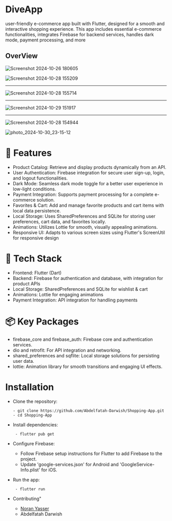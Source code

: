 # DiveApp
  user-friendly e-commerce app built with Flutter, designed for a smooth and interactive shopping experience. This app includes essential e-commerce functionalities, integrates Firebase for backend services, handles dark mode, payment processing, and more


## OverView 
![Screenshot 2024-10-26 180605](https://github.com/user-attachments/assets/72265043-8c25-4fa8-9144-9c2a6dce4d54)


![Screenshot 2024-10-28 155209](https://github.com/user-attachments/assets/1574f298-59bf-46eb-b5d9-2ffb66e6cbed)
<hr>

![Screenshot 2024-10-28 155714](https://github.com/user-attachments/assets/27bdfa0f-c3b4-4314-aeb2-5894e2e3bd45)
<hr>

![Screenshot 2024-10-29 151917](https://github.com/user-attachments/assets/1e58877f-281f-402f-9722-6c36a9293076)

<hr>

![Screenshot 2024-10-28 154944](https://github.com/user-attachments/assets/8c0d0619-1855-4e73-80e3-9d6cae47732c)

![photo_2024-10-30_23-15-12](https://github.com/user-attachments/assets/4722b3ff-7db2-4264-a373-25e315c90b11)


# 🚀 Features
 - Product Catalog: Retrieve and display products dynamically from an API.
 - User Authentication: Firebase integration for secure user sign-up, login, and logout functionalities.
 - Dark Mode: Seamless dark mode toggle for a better user experience in low-light conditions.
 - Payment Integration: Supports payment processing for a complete e-commerce solution.
 - Favorites & Cart: Add and manage favorite products and cart items with local data persistence.
 - Local Storage: Uses SharedPreferences and SQLite for storing user preferences, cart data, and favorites locally.
 - Animations: Utilizes Lottie for smooth, visually appealing animations.
 - Responsive UI: Adapts to various screen sizes using Flutter's ScreenUtil for responsive design

# 🧰 Tech Stack
 - Frontend: Flutter (Dart)
 - Backend: Firebase for authentication and database, with integration for product APIs
 - Local Storage: SharedPreferences and SQLite for wishlist & cart
 - Animations: Lottie for engaging animations
 - Payment Integration: API integration for handling payments

# 📦 Key Packages
 - firebase_core and firebase_auth: Firebase core and authentication services.
 - dio and retrofit: For API integration and networking.
 - shared_preferences and sqflite: Local storage solutions for persisting user data.
 - lottie: Animation library for smooth transitions and engaging UI effects.

# Installation
 - Clone the repository:
   ```
   - git clone https://github.com/Abdelfatah-Darwish/Shopping-App.git
   - cd Shopping-App
- Install dependencies:
    ```
     - flutter pub get
- Configure Firebase:
    - Follow Firebase setup instructions for Flutter to add Firebase to the project.
    - Update 'google-services.json' for Android and 'GoogleService-Info.plist' for iOS.

- Run the app:
  ```
   - flutter run

- Contributing"
   - [Noran Yasser](https://github.com/noRan56)
   - Abdelfatah Darwish
